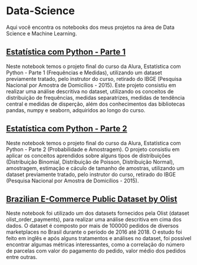 # Data-Science

Aqui você encontra os notebooks dos meus projetos na área de Data Science e Machine Learning.

## [Estatística com Python - Parte 1](https://github.com/Pierrelimaa/Data-Science/tree/main/Estatistica%20com%20python%20parte%201)

Neste notebook temos o projeto final do curso da Alura, Estatística com Python - Parte 1 (Frequências e Medidas), utilizando um dataset previamente tratado, pelo instrutor do curso, retirado do IBGE (Pesquisa Nacional por Amostra de Domicílios - 2015). Este projeto consistiu em realizar uma análise descritiva no dataset, utilizando os conceitos de distribuição de frequências, medidas separatrizes, medidas de tendência central e medidas de disperção, além dos conhecimentos das bibliotecas pandas, numpy e seaborn, adquiridos ao longo do curso. 

## [Estatística com Python - Parte 2](https://github.com/Pierrelimaa/Data-Science/tree/main/Estatistica%20com%20python%20parte%202)

Neste notebook temos o projeto final do curso da Alura, Estatística com Python - Parte 2 (Probabilidade e Amostragem). O projeto consistiu em aplicar os conceitos aprendidos sobre alguns tipos de distribuições (Distribuição Binomial, Distribuição de Poisson, Distribuição Normal), amostragem, estimação e cáculo de tamanho de amostras, utilizando um dataset previamente tratado, pelo instrutor do curso, retirado do IBGE (Pesquisa Nacional por Amostra de Domicílios - 2015).

## [Brazilian E-Commerce Public Dataset by Olist](https://github.com/Pierrelimaa/Data-Science/tree/main/Brazilian%20E-Commerce%20Public%20Dataset%20by%20Olist)

Neste notebook foi utilizado um dos datasets fornecidos pela Olist (dataset olist_order_payments), para realizar uma análise descritiva em cima dos dados. O dataset é composto por mais de 100000 pedidos de diversos marketplaces no Brasil durante o período de 2016 até 2018. O estudo foi feito em inglês e após alguns tratamentos e análises no dataset, foi possível encontrar algumas métricas interessantes, como a correlação do número de parcelas com valor do pagamento do pedido, valor médio dos pedidos entre outras.

